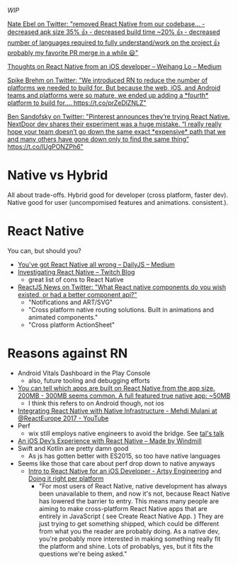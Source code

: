 _WIP_

[Nate Ebel on Twitter: "removed React Native from our codebase\.\.\. \- decreased apk size 35% 👍 \- decreased build time ~20% 👍 \- decreased number of languages required to fully understand/work on the project 👍 probably my favorite PR merge in a while 😃"](https://twitter.com/n8ebel/status/1006244834351312897)

[Thoughts on React Native from an iOS developer – Weihang Lo – Medium](https://medium.com/@weihanglo/thoughts-on-react-native-from-an-ios-developer-57609c33b2f6)

[Spike Brehm on Twitter: "We introduced RN to reduce the number of platforms we needed to build for\. But because the web, iOS, and Android teams and platforms were so mature, we ended up adding a \*fourth\* platform to build for\.… https://t\.co/prZeDlZNLZ"](https://twitter.com/spikebrehm/status/1003150215422017537)

[Ben Sandofsky on Twitter: "Pinterest announces they’re trying React Native\. NextDoor dev shares their experiment was a
huge mistake\. “I really really hope your team doesn’t go down the same exact \*expensive\* path that we and many others
have gone down only to find the same thing”
https://t\.co/lUgPONZPh6"](https://twitter.com/sandofsky/status/1002634185566236679)

# Native vs Hybrid
All about trade-offs. Hybrid good for developer (cross platform, faster dev). Native good for user (uncompomised features and animations. consistent.).

# React Native
You can, but should you?

- [You’ve got React Native all wrong – DailyJS – Medium](https://medium.com/dailyjs/youve-got-react-native-all-wrong-3b268eca99f4)
- [Investigating React Native – Twitch Blog](https://blog.twitch.tv/investigating-react-native-6032ecced610)
  - great list of cons to React Native
- [ReactJS News on Twitter: "What React native components do you wish existed, or had a better component api?"](https://twitter.com/ReactJSNews/status/862330083134115840)
  - "Notifications and ART/SVG"
  - "Cross platform native routing solutions. Built in animations and animated components."
  - "Cross platform ActionSheet"

# Reasons against RN
- Android Vitals Dashboard in the Play Console
  - also, future tooling and debugging efforts
- [You can tell which apps are built on React Native from the app size. 200MB - 300MB seems common. A full featured true native app: ~50MB](https://twitter.com/MugOfPaul/status/862659087254773761)
  - I think this refers to on Android though, not ios
- [Integrating React Native with Native Infrastructure - Mehdi Mulani at @ReactEurope 2017 - YouTube](https://www.youtube.com/watch?list=PLCC436JpVnK3KpieWtxYN6aC2-exR_IxH&v=QOAoLF6FV7A)
- Perf
  - wix still employs native engineers to avoid the bridge. See [tal's talk](https://youtu.be/OmiXlJ4ZzAo?t=20m27s)
- [An iOS Dev’s Experience with React Native – Made by Windmill](https://blog.madebywindmill.com/an-ios-devs-experience-with-react-native-559275b5a4e8)
- Swift and Kotlin are pretty damn good
  - As js has gotten better with ES2015, so too have native languages
- Seems like those that care about perf drop down to native anyways
  - [Intro to React Native for an iOS Developer - Artsy Engineering](http://artsy.github.io/blog/2017/07/06/React-Native-for-iOS-devs/#React.Native) and [Doing it right per platform](http://artsy.github.io/blog/2017/07/06/React-Native-for-iOS-devs/#Doing.it.right.per.platform)
    - "For most users of React Native, native development has always been unavailable to them, and now it's not, because React Native has lowered the barrier to entry. This means many people are aiming to make cross-platform React Native apps that are entirely in JavaScript ( see Create React Native App. ) They are just trying to get something shipped, which could be different from what you the reader are probably doing. As a native dev, you're probably more interested in making something really fit the platform and shine. Lots of probablys, yes, but it fits the questions we're being asked."
